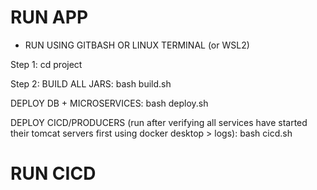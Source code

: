 # RUN APP

* RUN USING GITBASH OR LINUX TERMINAL (or WSL2)

Step 1:
   cd project

Step 2:
BUILD ALL JARS:
   bash build.sh
  
DEPLOY DB + MICROSERVICES:
   bash deploy.sh
   
DEPLOY CICD/PRODUCERS (run after verifying all services have started their tomcat servers first using docker desktop > logs):
   bash cicd.sh




# RUN CICD
